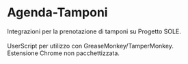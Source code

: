 # Agenda-Tamponi
Integrazioni per la prenotazione di tamponi su Progetto SOLE.\
\
UserScript per utilizzo con GreaseMonkey/TamperMonkey.\
Estensione Chrome non pacchettizzata.
